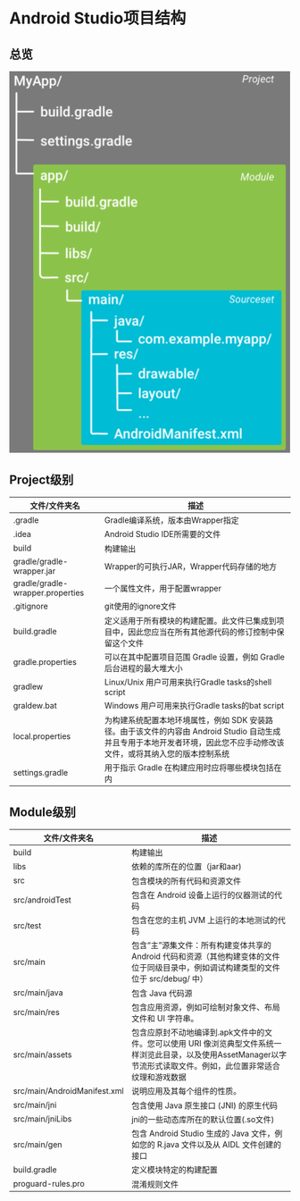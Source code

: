 # Android Studio项目结构

## 总览

![](./asset/as-structure.png)

## Project级别

文件/文件夹名 |描述
--------|--------------------------------
.gradle |Gradle编译系统，版本由Wrapper指定
.idea|Android Studio IDE所需要的文件
build   |构建输出
gradle/gradle-wrapper.jar|Wrapper的可执行JAR，Wrapper代码存储的地方
gradle/gradle-wrapper.properties|一个属性文件，用于配置wrapper
.gitignore|git使用的ignore文件
build.gradle|定义适用于所有模块的构建配置。此文件已集成到项目中，因此您应当在所有其他源代码的修订控制中保留这个文件
gradle.properties|可以在其中配置项目范围 Gradle 设置，例如 Gradle 后台进程的最大堆大小
gradlew|Linux/Unix 用户可用来执行Gradle tasks的shell script
graldew.bat|Windows 用户可用来执行Gradle tasks的bat script
local.properties|为构建系统配置本地环境属性，例如 SDK 安装路径。由于该文件的内容由 Android Studio 自动生成并且专用于本地开发者环境，因此您不应手动修改该文件，或将其纳入您的版本控制系统
settings.gradle|用于指示 Gradle 在构建应用时应将哪些模块包括在内

## Module级别

文件/文件夹名|描述
------|------
build|构建输出
libs|依赖的库所在的位置（jar和aar)
src|包含模块的所有代码和资源文件
src/androidTest|包含在 Android 设备上运行的仪器测试的代码
src/test|包含在您的主机 JVM 上运行的本地测试的代码
src/main|包含“主”源集文件：所有构建变体共享的 Android 代码和资源（其他构建变体的文件位于同级目录中，例如调试构建类型的文件位于 src/debug/ 中）
src/main/java|包含 Java 代码源
src/main/res|包含应用资源，例如可绘制对象文件、布局文件和 UI 字符串。
src/main/assets|包含应原封不动地编译到.apk文件中的文件。您可以使用 URI 像浏览典型文件系统一样浏览此目录，以及使用AssetManager以字节流形式读取文件。例如，此位置非常适合纹理和游戏数据
src/main/AndroidManifest.xml|说明应用及其每个组件的性质。
src/main/jni|包含使用 Java 原生接口 (JNI) 的原生代码
src/main/jniLibs|jni的一些动态库所在的默认位置(.so文件)
src/main/gen|包含 Android Studio 生成的 Java 文件，例如您的 R.java 文件以及从 AIDL 文件创建的接口
build.gradle|定义模块特定的构建配置
proguard-rules.pro|混淆规则文件

